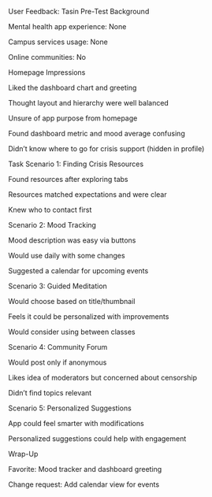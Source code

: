 User Feedback: Tasin
Pre-Test Background

Mental health app experience: None

Campus services usage: None

Online communities: No

Homepage Impressions

Liked the dashboard chart and greeting

Thought layout and hierarchy were well balanced

Unsure of app purpose from homepage

Found dashboard metric and mood average confusing

Didn’t know where to go for crisis support (hidden in profile)

Task Scenario 1: Finding Crisis Resources

Found resources after exploring tabs

Resources matched expectations and were clear

Knew who to contact first

Scenario 2: Mood Tracking

Mood description was easy via buttons

Would use daily with some changes

Suggested a calendar for upcoming events

Scenario 3: Guided Meditation

Would choose based on title/thumbnail

Feels it could be personalized with improvements

Would consider using between classes

Scenario 4: Community Forum

Would post only if anonymous

Likes idea of moderators but concerned about censorship

Didn’t find topics relevant

Scenario 5: Personalized Suggestions

App could feel smarter with modifications

Personalized suggestions could help with engagement

Wrap-Up

Favorite: Mood tracker and dashboard greeting

Change request: Add calendar view for events

